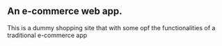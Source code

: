 ## An e-commerce  web app.
This  is a  dummy shopping site  that   with some opf the functionalities of a traditional e-commerce app
